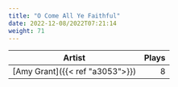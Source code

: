 ```yaml
---
title: "O Come All Ye Faithful"
date: 2022-12-08/2022T07:21:14
weight: 71
---
```




 Artist | Plays 
----- | -----:
[Amy Grant]({{< ref "a3053">}}) | 8
